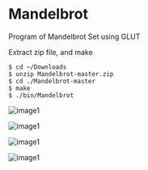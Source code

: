 # Mandelbrot

Program of Mandelbrot Set using GLUT

Extract zip file, and make
```
$ cd ~/Downloads
$ unzip Mandelbrot-master.zip
$ cd ./Mandelbrot-master
$ make
$ ./bin/Mandelbrot
```

![image1](https://github.com/szkny/Mandelbrot/wiki/images/mandelbrot.png)

![image1](https://github.com/szkny/Mandelbrot/wiki/images/mandelbrot2.png)

![image1](https://github.com/szkny/Mandelbrot/wiki/images/mandelbrot5.gif)

![image1](https://github.com/szkny/Mandelbrot/wiki/images/mandelbrot3.gif)
